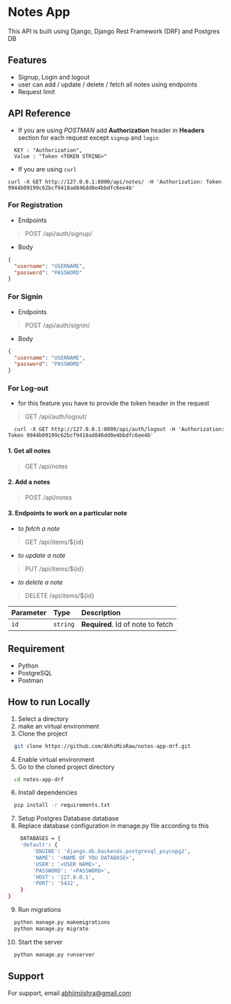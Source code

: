 
# Notes App

This API is built using Django, Django Rest Framework (DRF) and Postgres DB

## Features

- Signup, Login and logout
- user can add / update / delete / fetch all notes using endpoints
- Request limit





## API Reference

- If you are using _POSTMAN_ add **Authorization** header in **Headers** section for each request except `signup` and `login`
```jso
  KEY : "Authorization",
  Value : "Token <TOKEN STRING>"
```
- If you are using `curl`
```
curl -X GET http://127.0.0.1:8000/api/notes/ -H 'Authorization: Token 9944b09199c62bcf9418ad846dd0e4bbdfc6ee4b'
```

### For Registration
- Endpoints

 >   POST /api/auth/signup/

- Body
```json
{
  "username": "USERNAME",
  "password": "PASSWORD"
}
```
### For Signin
- Endpoints
 
> POST /api/auth/signin/

- Body
```json
{
  "username": "USERNAME",
  "password": "PASSWORD"
}
```
### For Log-out

- for this feature you have to provide the token header in the request

>  GET /api/auth/logout/

```
  curl -X GET http://127.0.0.1:8000/api/auth/logout -H 'Authorization: Token 9944b09199c62bcf9418ad846dd0e4bbdfc6ee4b'
```


#### 1. Get all notes


> GET /api/notes

#### 2. Add a notes

> POST /api/notes



#### 3. Endpoints to work on a particular note
- _to fetch a note_

 > GET /api/items/${id}
- _to update a note_
 >  PUT /api/items/${id}

- _to delete a note_

 > DELETE /api/items/${id}


| Parameter | Type     | Description                       |
| :-------- | :------- |:----------------------------------|
| `id`      | `string` | **Required**. Id of note to fetch |





## Requirement
 - Python
 - PostgreSQL
 - Postman



## How to run Locally

1. Select a directory
2. make an virtual environment
3. Clone the project

```bash
  git clone https://github.com/AbhiMisRaw/notes-app-drf.git
```
4. Enable virtual environment
5. Go to the cloned project directory

```bash
  cd notes-app-drf
```
6. Install dependencies

```bash
  pip install -r requirements.txt
```
7. Setup Postgres Database database
8. Replace database configuration in manage.py file according to this
```bash
    DATABASES = {
    'default': {
        'ENGINE': 'django.db.backends.postgresql_psycopg2',
        'NAME': '<NAME OF YOU DATABASE>',
        'USER': '<USER NAME>',
        'PASSWORD': '<PASSWORD>',
        'HOST': '127.0.0.1',
        'PORT': '5432',
    }
}
```

9. Run migrations
```bash
  python manage.py makemigrations
  python manage.py migrate
```

10. Start the server

```bash
  python manage.py runserver
```



## Support

For support, email abhiimiishra@gmail.com 

